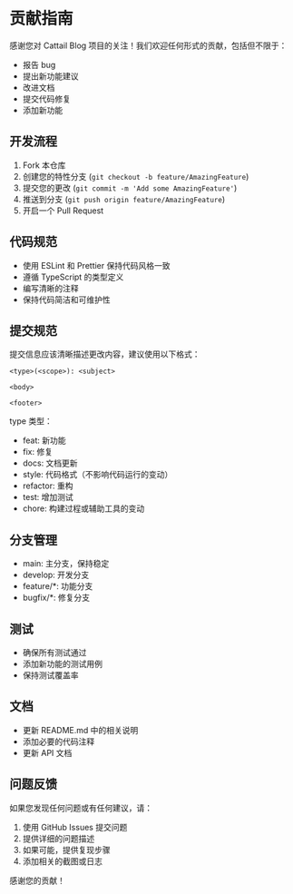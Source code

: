 # 贡献指南

感谢您对 Cattail Blog 项目的关注！我们欢迎任何形式的贡献，包括但不限于：

- 报告 bug
- 提出新功能建议
- 改进文档
- 提交代码修复
- 添加新功能

## 开发流程

1. Fork 本仓库
2. 创建您的特性分支 (`git checkout -b feature/AmazingFeature`)
3. 提交您的更改 (`git commit -m 'Add some AmazingFeature'`)
4. 推送到分支 (`git push origin feature/AmazingFeature`)
5. 开启一个 Pull Request

## 代码规范

- 使用 ESLint 和 Prettier 保持代码风格一致
- 遵循 TypeScript 的类型定义
- 编写清晰的注释
- 保持代码简洁和可维护性

## 提交规范

提交信息应该清晰描述更改内容，建议使用以下格式：

```
<type>(<scope>): <subject>

<body>

<footer>
```

type 类型：
- feat: 新功能
- fix: 修复
- docs: 文档更新
- style: 代码格式（不影响代码运行的变动）
- refactor: 重构
- test: 增加测试
- chore: 构建过程或辅助工具的变动

## 分支管理

- main: 主分支，保持稳定
- develop: 开发分支
- feature/*: 功能分支
- bugfix/*: 修复分支

## 测试

- 确保所有测试通过
- 添加新功能的测试用例
- 保持测试覆盖率

## 文档

- 更新 README.md 中的相关说明
- 添加必要的代码注释
- 更新 API 文档

## 问题反馈

如果您发现任何问题或有任何建议，请：

1. 使用 GitHub Issues 提交问题
2. 提供详细的问题描述
3. 如果可能，提供复现步骤
4. 添加相关的截图或日志

感谢您的贡献！ 